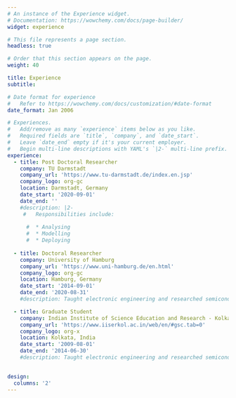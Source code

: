 ```yaml
---
# An instance of the Experience widget.
# Documentation: https://wowchemy.com/docs/page-builder/
widget: experience

# This file represents a page section.
headless: true

# Order that this section appears on the page.
weight: 40

title: Experience
subtitle:

# Date format for experience
#   Refer to https://wowchemy.com/docs/customization/#date-format
date_format: Jan 2006

# Experiences.
#   Add/remove as many `experience` items below as you like.
#   Required fields are `title`, `company`, and `date_start`.
#   Leave `date_end` empty if it's your current employer.
#   Begin multi-line descriptions with YAML's `|2-` multi-line prefix.
experience:
  - title: Post Doctoral Researcher
    company: TU Darmstadt
    company_url: 'https://www.tu-darmstadt.de/index.en.jsp'
    company_logo: org-gc
    location: Darmstadt, Germany
    date_start: '2020-09-01'
    date_end: ''
    #description: |2-
     #   Responsibilities include:
        
      #  * Analysing
      #  * Modelling
      #  * Deploying
        
  - title: Doctoral Researcher
    company: University of Hamburg
    company_url: 'https://www.uni-hamburg.de/en.html'
    company_logo: org-gc
    location: Hamburg, Germany
    date_start: '2014-09-01'
    date_end: '2020-08-31'
    #description: Taught electronic engineering and researched semiconductor physics.

  - title: Graduate Student
    company: Indian Institute of Science Education and Research - Kolkata
    company_url: 'https://www.iiserkol.ac.in/web/en/#gsc.tab=0'
    company_logo: org-x
    location: Kolkata, India
    date_start: '2009-08-01'
    date_end: '2014-06-30'
    #description: Taught electronic engineering and researched semiconductor physics. 
 

design:
  columns: '2'
---
```

